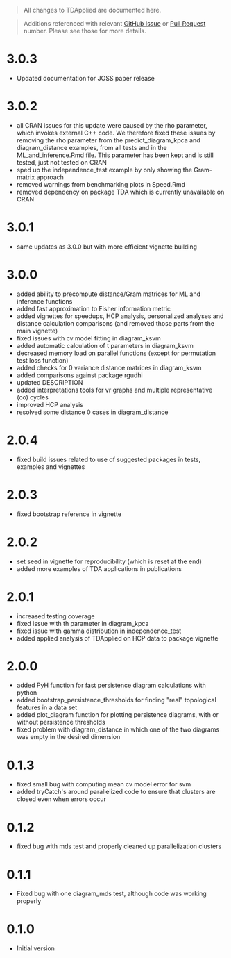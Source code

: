 > All changes to TDApplied are documented here.

> Additions referenced with relevant [GitHub Issue](https://github.com/shaelebrown/TDApplied/issues) or
[Pull Request](https://github.com/shaelebrown/TDApplied/pulls) number.
Please see those for more details.

# 3.0.3
- Updated documentation for JOSS paper release

# 3.0.2
- all CRAN issues for this update were caused by the rho parameter, which invokes external C++ code. We therefore fixed these issues by removing the rho parameter from the predict_diagram_kpca and diagram_distance examples, from all tests and in the ML_and_inference.Rmd file. This parameter has been kept and is still tested, just not tested on CRAN
- sped up the independence_test example by only showing the Gram-matrix approach
- removed warnings from benchmarking plots in Speed.Rmd
- removed dependency on package TDA which is currently unavailable on CRAN

# 3.0.1
- same updates as 3.0.0 but with more efficient vignette building

# 3.0.0
- added ability to precompute distance/Gram matrices for ML and inference functions
- added fast approximation to Fisher information metric
- added vignettes for speedups, HCP analysis, personalized analyses and distance calculation comparisons (and removed those parts from the main vignette)
- fixed issues with cv model fitting in diagram_ksvm
- added automatic calculation of t parameters in diagram_ksvm
- decreased memory load on parallel functions (except for permutation test loss function)
- added checks for 0 variance distance matrices in diagram_ksvm
- added comparisons against package rgudhi
- updated DESCRIPTION
- added interpretations tools for vr graphs and multiple representative (co) cycles
- improved HCP analysis
- resolved some distance 0 cases in diagram_distance

# 2.0.4
- fixed build issues related to use of suggested packages in tests, examples and vignettes

# 2.0.3
- fixed bootstrap reference in vignette

# 2.0.2
- set seed in vignette for reproducibility (which is reset at the end)
- added more examples of TDA applications in publications

# 2.0.1
- increased testing coverage
- fixed issue with th parameter in diagram_kpca
- fixed issue with gamma distribution in independence_test
- added applied analysis of TDApplied on HCP data to package vignette

# 2.0.0

- added PyH function for fast persistence diagram calculations with python
- added bootstrap_persistence_thresholds for finding "real" topological features in a data set
- added plot_diagram function for plotting persistence diagrams, with or without persistence thresholds
- fixed problem with diagram_distance in which one of the two diagrams was empty in the
desired dimension

# 0.1.3

- fixed small bug with computing mean cv model error for svm
- added tryCatch's around parallelized code to ensure that clusters are closed even when errors occur

# 0.1.2

- fixed bug with mds test and properly cleaned up parallelization clusters

# 0.1.1

- Fixed bug with one diagram_mds test, although code was working properly

# 0.1.0

- Initial version